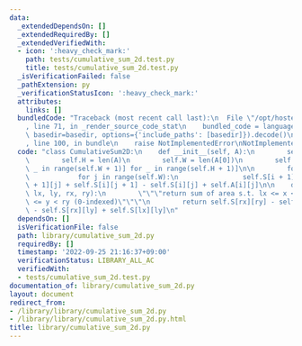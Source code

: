```yaml
---
data:
  _extendedDependsOn: []
  _extendedRequiredBy: []
  _extendedVerifiedWith:
  - icon: ':heavy_check_mark:'
    path: tests/cumulative_sum_2d.test.py
    title: tests/cumulative_sum_2d.test.py
  _isVerificationFailed: false
  _pathExtension: py
  _verificationStatusIcon: ':heavy_check_mark:'
  attributes:
    links: []
  bundledCode: "Traceback (most recent call last):\n  File \"/opt/hostedtoolcache/PyPy/3.7.13/x64/site-packages/onlinejudge_verify/documentation/build.py\"\
    , line 71, in _render_source_code_stat\n    bundled_code = language.bundle(stat.path,\
    \ basedir=basedir, options={'include_paths': [basedir]}).decode()\n  File \"/opt/hostedtoolcache/PyPy/3.7.13/x64/site-packages/onlinejudge_verify/languages/python.py\"\
    , line 100, in bundle\n    raise NotImplementedError\nNotImplementedError\n"
  code: "class CumulativeSum2D:\n    def __init__(self, A):\n        self.A = A\n\
    \        self.H = len(A)\n        self.W = len(A[0])\n        self.S = [[0 for\
    \ _ in range(self.W + 1)] for _ in range(self.H + 1)]\n\n        for i in range(self.H):\n\
    \            for j in range(self.W):\n                self.S[i + 1][j + 1] = self.S[i\
    \ + 1][j] + self.S[i][j + 1] - self.S[i][j] + self.A[i][j]\n\n    def sum(self,\
    \ lx, ly, rx, ry):\n        \"\"\"return sum of area s.t. lx <= x < rx and ly\
    \ <= y < ry (0-indexed)\"\"\"\n        return self.S[rx][ry] - self.S[lx][ry]\
    \ - self.S[rx][ly] + self.S[lx][ly]\n"
  dependsOn: []
  isVerificationFile: false
  path: library/cumulative_sum_2d.py
  requiredBy: []
  timestamp: '2022-09-25 21:16:37+09:00'
  verificationStatus: LIBRARY_ALL_AC
  verifiedWith:
  - tests/cumulative_sum_2d.test.py
documentation_of: library/cumulative_sum_2d.py
layout: document
redirect_from:
- /library/library/cumulative_sum_2d.py
- /library/library/cumulative_sum_2d.py.html
title: library/cumulative_sum_2d.py
---
```

